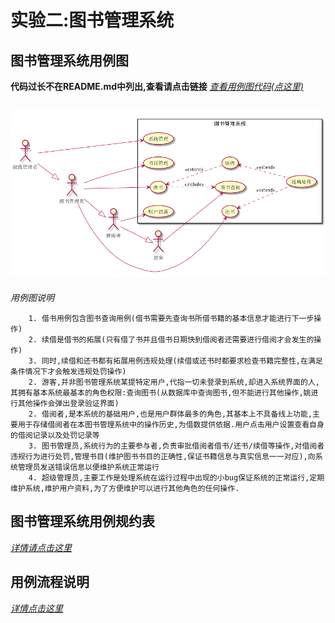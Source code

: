 # 实验二:图书管理系统

## 图书管理系统用例图
**代码过长不在README.md中列出,查看请点击链接**
[*查看用例图代码(点这里)*](bookMange.pu)
## ![图书管理系统用例图](图书管理系统用例图.png)
*用例图说明*
~~~
    1. 借书用例包含图书查询用例(借书需要先查询书所借书籍的基本信息才能进行下一步操作)
    2. 续借是借书的拓展(只有借了书并且借书日期快到借阅者还需要进行借阅才会发生的操作)
    3. 同时,续借和还书都有拓展用例违规处理(续借或还书时都要求检查书籍完整性,在满足条件情况下才会触发违规处罚操作)
    2. 游客,并非图书管理系统某提特定用户,代指一切未登录到系统,却进入系统界面的人,其拥有基本系统最基本的角色权限:查询图书(从数据库中查询图书,但不能进行其他操作,姚进行其他操作会弹出登录验证界面)
    2. 借阅者,是本系统的基础用户,也是用户群体最多的角色,其基本上不具备线上功能,主要用于存储借阅者在本图书管理系统中的操作历史,为借数提供依据.用户点击用户设置查看自身的借阅记录以及处罚记录等
    3. 图书管理员,系统行为的主要参与者,负责审批借阅者借书/还书/续借等操作,对借阅者违规行为进行处罚,管理书目(维护图书书目的正确性,保证书籍信息与真实信息一一对应),向系统管理员发送错误信息以便维护系统正常运行
    4. 超级管理员,主要工作是处理系统在运行过程中出现的小bug保证系统的正常运行,定期维护系统,维护用户资料,为了方便维护可以进行其他角色的任何操作.
~~~
## 图书管理系统用例规约表
[*详情请点击这里*](usecaseTable.md)
## 用例流程说明
[*详情点击这里*](instruction.md)
